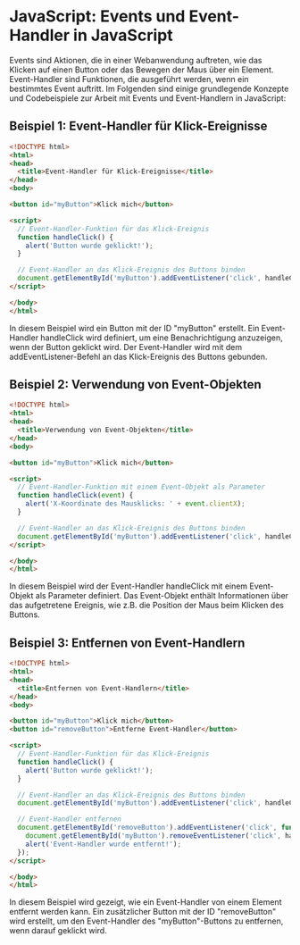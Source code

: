 # JavaScript: Events und Event-Handler in JavaScript

Events sind Aktionen, die in einer Webanwendung auftreten, wie das Klicken auf einen Button oder das Bewegen der Maus über ein Element. Event-Handler sind Funktionen, die ausgeführt werden, wenn ein bestimmtes Event auftritt. Im Folgenden sind einige grundlegende Konzepte und Codebeispiele zur Arbeit mit Events und Event-Handlern in JavaScript:

## Beispiel 1: Event-Handler für Klick-Ereignisse

```html
<!DOCTYPE html>
<html>
<head>
  <title>Event-Handler für Klick-Ereignisse</title>
</head>
<body>

<button id="myButton">Klick mich</button>

<script>
  // Event-Handler-Funktion für das Klick-Ereignis
  function handleClick() {
    alert('Button wurde geklickt!');
  }

  // Event-Handler an das Klick-Ereignis des Buttons binden
  document.getElementById('myButton').addEventListener('click', handleClick);
</script>

</body>
</html>
```

In diesem Beispiel wird ein Button mit der ID "myButton" erstellt. Ein Event-Handler handleClick wird definiert, um eine Benachrichtigung anzuzeigen, wenn der Button geklickt wird. Der Event-Handler wird mit dem addEventListener-Befehl an das Klick-Ereignis des Buttons gebunden.

## Beispiel 2: Verwendung von Event-Objekten

```html
<!DOCTYPE html>
<html>
<head>
  <title>Verwendung von Event-Objekten</title>
</head>
<body>

<button id="myButton">Klick mich</button>

<script>
  // Event-Handler-Funktion mit einem Event-Objekt als Parameter
  function handleClick(event) {
    alert('X-Koordinate des Mausklicks: ' + event.clientX);
  }

  // Event-Handler an das Klick-Ereignis des Buttons binden
  document.getElementById('myButton').addEventListener('click', handleClick);
</script>

</body>
</html>
```

In diesem Beispiel wird der Event-Handler handleClick mit einem Event-Objekt als Parameter definiert. Das Event-Objekt enthält Informationen über das aufgetretene Ereignis, wie z.B. die Position der Maus beim Klicken des Buttons.

## Beispiel 3: Entfernen von Event-Handlern

```html
<!DOCTYPE html>
<html>
<head>
  <title>Entfernen von Event-Handlern</title>
</head>
<body>

<button id="myButton">Klick mich</button>
<button id="removeButton">Entferne Event-Handler</button>

<script>
  // Event-Handler-Funktion für das Klick-Ereignis
  function handleClick() {
    alert('Button wurde geklickt!');
  }

  // Event-Handler an das Klick-Ereignis des Buttons binden
  document.getElementById('myButton').addEventListener('click', handleClick);

  // Event-Handler entfernen
  document.getElementById('removeButton').addEventListener('click', function() {
    document.getElementById('myButton').removeEventListener('click', handleClick);
    alert('Event-Handler wurde entfernt!');
  });
</script>

</body>
</html>
```

In diesem Beispiel wird gezeigt, wie ein Event-Handler von einem Element entfernt werden kann. Ein zusätzlicher Button mit der ID "removeButton" wird erstellt, um den Event-Handler des "myButton"-Buttons zu entfernen, wenn darauf geklickt wird.